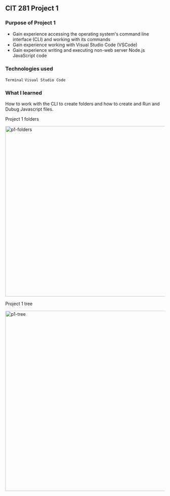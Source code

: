 ## CIT 281 Project 1

### Purpose of Project 1
* Gain experience accessing the operating system's command line interface (CLI) and working with its commands
* Gain experience working with Visual Studio Code (VSCode)
* Gain experience writing and executing non-web server Node.js JavaScript code


### Technologies used
`Terminal`
`Visual Studio Code`


### What I learned
How to work with the CLI to create folders and how to create and Run and Dubug Javascript files.



Project 1 folders

<img width="537" alt="p1-folders" src="https://user-images.githubusercontent.com/84147507/120840987-c7b33280-c51f-11eb-9252-02f4335d7922.png">

Project 1 tree

<img width="568" alt="p1-tree" src="https://user-images.githubusercontent.com/84147507/120840881-a2bebf80-c51f-11eb-934c-230d78eb97a3.png">
